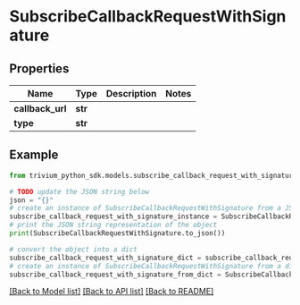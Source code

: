 # SubscribeCallbackRequestWithSignature


## Properties

Name | Type | Description | Notes
------------ | ------------- | ------------- | -------------
**callback_url** | **str** |  | 
**type** | **str** |  | 

## Example

```python
from trivium_python_sdk.models.subscribe_callback_request_with_signature import SubscribeCallbackRequestWithSignature

# TODO update the JSON string below
json = "{}"
# create an instance of SubscribeCallbackRequestWithSignature from a JSON string
subscribe_callback_request_with_signature_instance = SubscribeCallbackRequestWithSignature.from_json(json)
# print the JSON string representation of the object
print(SubscribeCallbackRequestWithSignature.to_json())

# convert the object into a dict
subscribe_callback_request_with_signature_dict = subscribe_callback_request_with_signature_instance.to_dict()
# create an instance of SubscribeCallbackRequestWithSignature from a dict
subscribe_callback_request_with_signature_from_dict = SubscribeCallbackRequestWithSignature.from_dict(subscribe_callback_request_with_signature_dict)
```
[[Back to Model list]](../README.md#documentation-for-models) [[Back to API list]](../README.md#documentation-for-api-endpoints) [[Back to README]](../README.md)


